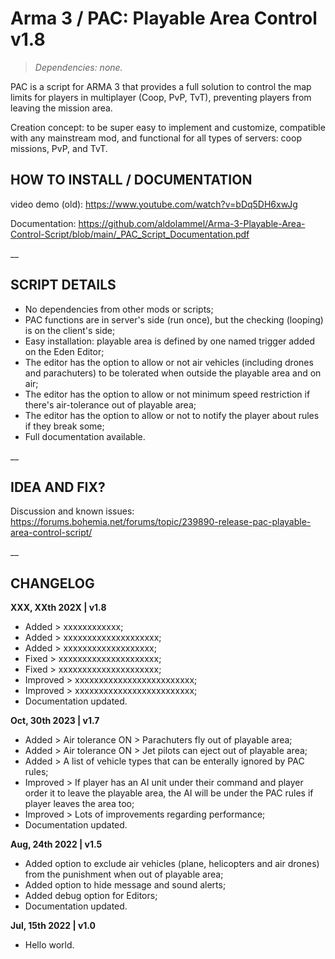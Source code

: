 # Arma 3 / PAC: Playable Area Control v1.8
>*Dependencies: none.*

PAC is a script for ARMA 3 that provides a full solution to control the map limits for players in multiplayer (Coop, PvP, TvT), preventing players from leaving the mission area.

Creation concept: to be super easy to implement and customize, compatible with any mainstream mod, and functional for all types of servers: coop missions, PvP, and TvT.

## HOW TO INSTALL / DOCUMENTATION

video demo (old): https://www.youtube.com/watch?v=bDq5DH6xwJg

Documentation: https://github.com/aldolammel/Arma-3-Playable-Area-Control-Script/blob/main/_PAC_Script_Documentation.pdf

__

## SCRIPT DETAILS

- No dependencies from other mods or scripts;
- PAC functions are in server's side (run once), but the checking (looping) is on the client's side;
- Easy installation: playable area is defined by one named trigger added on the Eden Editor;
- The editor has the option to allow or not air vehicles (including drones and parachuters) to be tolerated when outside the playable area and on air;
- The editor has the option to allow or not minimum speed restriction if there's air-tolerance out of playable area;
- The editor has the option to allow or not to notify the player about rules if they break some;
- Full documentation available.

__

## IDEA AND FIX?

Discussion and known issues: https://forums.bohemia.net/forums/topic/239890-release-pac-playable-area-control-script/

__

## CHANGELOG

**XXX, XXth 202X | v1.8**
- Added > xxxxxxxxxxxx;
- Added > xxxxxxxxxxxxxxxxxxxx;
- Added > xxxxxxxxxxxxxxxxxxx;
- Fixed > xxxxxxxxxxxxxxxxxxxxx;
- Fixed > xxxxxxxxxxxxxxxxxxxxx;
- Improved > xxxxxxxxxxxxxxxxxxxxxxxxx;
- Improved > xxxxxxxxxxxxxxxxxxxxxxxxx;
- Documentation updated.

**Oct, 30th 2023 | v1.7**
- Added > Air tolerance ON > Parachuters fly out of playable area;
- Added > Air tolerance ON > Jet pilots can eject out of playable area;
- Added > A list of vehicle types that can be enterally ignored by PAC rules;
- Improved > If player has an AI unit under their command and player order it to leave the playable area, the AI will be under the PAC rules if player leaves the area too;
- Improved > Lots of improvements regarding performance;
- Documentation updated.

**Aug, 24th 2022 | v1.5**
- Added option to exclude air vehicles (plane, helicopters and air drones) from the punishment when out of playable area;
- Added option to hide message and sound alerts;
- Added debug option for Editors;
- Documentation updated.

**Jul, 15th 2022 | v1.0**
- Hello world.
